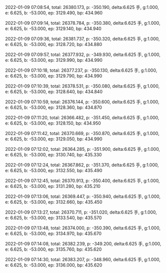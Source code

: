 2022-01-09 07:08:54, total: 26380.173, p: -350.190, delta:6.625 手, g:1.000, e: 6.625, b: -53.000, ep: 3129.490, bp: 434.960

2022-01-09 07:09:14, total: 26378.784, p: -350.380, delta:6.625 手, g:1.000, e: 6.625, b: -53.000, ep: 3129.140, bp: 434.940

2022-01-09 07:09:36, total: 26381.737, p: -350.320, delta:6.625 手, g:1.000, e: 6.625, b: -53.000, ep: 3128.720, bp: 434.880

2022-01-09 07:09:57, total: 26377.932, p: -349.930, delta:6.625 手, g:1.000, e: 6.625, b: -53.000, ep: 3129.990, bp: 434.990

2022-01-09 07:10:18, total: 26377.237, p: -350.130, delta:6.625 手, g:1.000, e: 6.625, b: -53.000, ep: 3129.790, bp: 434.990

2022-01-09 07:10:39, total: 26378.531, p: -350.080, delta:6.625 手, g:1.000, e: 6.625, b: -53.000, ep: 3128.640, bp: 434.840

2022-01-09 07:10:59, total: 26376.144, p: -350.600, delta:6.625 手, g:1.000, e: 6.625, b: -53.000, ep: 3128.360, bp: 434.870

2022-01-09 07:11:20, total: 26366.482, p: -351.450, delta:6.625 手, g:1.000, e: 6.625, b: -53.000, ep: 3128.150, bp: 434.950

2022-01-09 07:11:42, total: 26370.669, p: -350.870, delta:6.625 手, g:1.000, e: 6.625, b: -53.000, ep: 3129.050, bp: 434.990

2022-01-09 07:12:02, total: 26364.285, p: -351.900, delta:6.625 手, g:1.000, e: 6.625, b: -53.000, ep: 3130.740, bp: 435.330

2022-01-09 07:12:24, total: 26367.862, p: -351.370, delta:6.625 手, g:1.000, e: 6.625, b: -53.000, ep: 3132.550, bp: 435.490

2022-01-09 07:12:45, total: 26370.913, p: -350.400, delta:6.625 手, g:1.000, e: 6.625, b: -53.000, ep: 3131.280, bp: 435.210

2022-01-09 07:13:06, total: 26369.447, p: -350.940, delta:6.625 手, g:1.000, e: 6.625, b: -53.000, ep: 3132.660, bp: 435.450

2022-01-09 07:13:27, total: 26370.711, p: -351.020, delta:6.625 手, g:1.000, e: 6.625, b: -53.000, ep: 3133.540, bp: 435.570

2022-01-09 07:13:48, total: 26374.000, p: -350.390, delta:6.625 手, g:1.000, e: 6.625, b: -53.000, ep: 3134.970, bp: 435.670

2022-01-09 07:14:08, total: 26382.239, p: -349.200, delta:6.625 手, g:1.000, e: 6.625, b: -53.000, ep: 3135.760, bp: 435.620

2022-01-09 07:14:30, total: 26383.207, p: -348.960, delta:6.625 手, g:1.000, e: 6.625, b: -53.000, ep: 3136.000, bp: 435.620